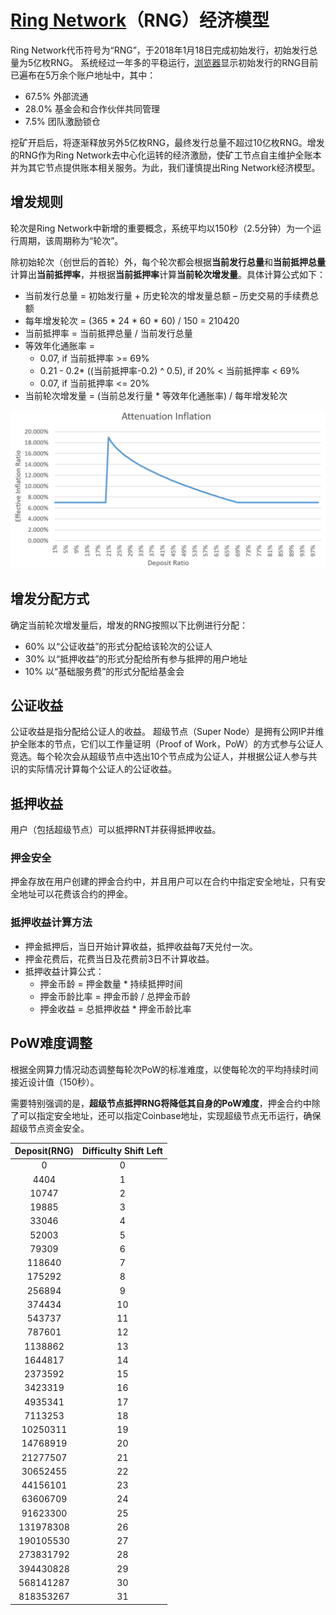 # [Ring Network](https://ringnetwork.org)（RNG）经济模型

Ring Network代币符号为“RNG”，于2018年1月18日完成初始发行，初始发行总量为5亿枚RNG。
系统经过一年多的平稳运行，[浏览器](https://explorer.ringnetwork.org)显示初始发行的RNG目前已遍布在5万余个账户地址中，其中：

- 67.5% 外部流通
- 28.0% 基金会和合作伙伴共同管理
- 7.5% 团队激励锁仓

挖矿开启后，将逐渐释放另外5亿枚RNG，最终发行总量不超过10亿枚RNG。增发的RNG作为Ring Network去中心化运转的经济激励，使矿工节点自主维护全账本并为其它节点提供账本相关服务。为此，我们谨慎提出Ring Network经济模型。

## 增发规则
轮次是Ring Network中新增的重要概念，系统平均以150秒（2.5分钟）为一个运行周期，该周期称为“轮次”。

除初始轮次（创世后的首轮）外，每个轮次都会根据**当前发行总量**和**当前抵押总量**计算出**当前抵押率**，并根据**当前抵押率**计算**当前轮次增发量**。具体计算公式如下：

- 当前发行总量 = 初始发行量 + 历史轮次的增发量总额 – 历史交易的手续费总额
- 每年增发轮次 = (365 * 24 * 60 * 60) / 150 = 210420
- 当前抵押率 = 当前抵押总量 / 当前发行总量
- 等效年化通胀率 = 
  - 0.07, if 当前抵押率 >= 69%
  - 0.21 - 0.2* ((当前抵押率-0.2) ^ 0.5), if 20% < 当前抵押率 < 69%
  - 0.07, if 当前抵押率 <= 20%
- 当前轮次增发量 = (当前总发行量 * 等效年化通胀率) / 每年增发轮次

![AttenuationInflation](./image/AttenuationInflation.PNG)

## 增发分配方式
确定当前轮次增发量后，增发的RNG按照以下比例进行分配：
- 60% 以“公证收益”的形式分配给该轮次的公证人
- 30% 以“抵押收益”的形式分配给所有参与抵押的用户地址
- 10% 以“基础服务费”的形式分配给基金会

## 公证收益
公证收益是指分配给公证人的收益。
超级节点（Super Node）是拥有公网IP并维护全账本的节点，它们以工作量证明（Proof of Work，PoW）的方式参与公证人竞选。每个轮次会从超级节点中选出10个节点成为公证人，并根据公证人参与共识的实际情况计算每个公证人的公证收益。

## 抵押收益
用户（包括超级节点）可以抵押RNT并获得抵押收益。

### 押金安全
押金存放在用户创建的押金合约中，并且用户可以在合约中指定安全地址，只有安全地址可以花费该合约的押金。

### 抵押收益计算方法
- 押金抵押后，当日开始计算收益，抵押收益每7天兑付一次。
- 押金花费后，花费当日及花费前3日不计算收益。
- 抵押收益计算公式：
  - 押金币龄 = 押金数量 * 持续抵押时间
  - 押金币龄比率 = 押金币龄 / 总押金币龄
  - 押金收益 = 总抵押收益 * 押金币龄比率

## PoW难度调整
根据全网算力情况动态调整每轮次PoW的标准难度，以使每轮次的平均持续时间接近设计值（150秒）。

需要特别强调的是，**超级节点抵押RNG将降低其自身的PoW难度**，押金合约中除了可以指定安全地址，还可以指定Coinbase地址，实现超级节点无币运行，确保超级节点资金安全。

| Deposit(RNG) | Difficulty Shift Left |
| :----------: | :------: |
|0 | 0 |
|4404 | 1 |
|10747 | 2 |
|19885 | 3 |
|33046 | 4 |
|52003 | 5 |
|79309 | 6 |
|118640 | 7 |
|175292 | 8 |
|256894 | 9 |
|374434 | 10 |
|543737 | 11 |
|787601 | 12 |
|1138862 | 13 |
|1644817 | 14 |
|2373592 | 15 |
|3423319 | 16 |
|4935341 | 17 |
|7113253 | 18 |
|10250311 | 19 |
|14768919 | 20 |
|21277507 | 21 |
|30652455 | 22 |
|44156101 | 23 |
|63606709 | 24 |
|91623300 | 25 |
|131978308 | 26 |
|190105530 | 27 |
|273831792 | 28 |
|394430828 | 29 |
|568141287 | 30 |
|818353267 | 31 |






